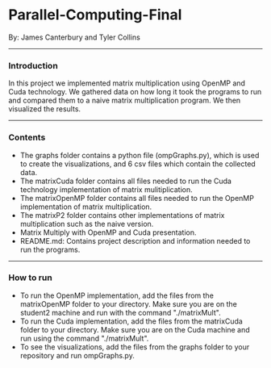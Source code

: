 # Parallel-Computing-Final
By: James Canterbury and Tyler Collins

---

### Introduction
In this project we implemented matrix multiplication using OpenMP and Cuda technology. We gathered data on how long it took the programs to run and compared them to a naive matrix multiplication program. We then visualized the results.

---

### Contents
* The graphs folder contains a python file (ompGraphs.py), which is used to create the visualizations, and 6 csv files which contain the collected data.
* The matrixCuda folder contains all files needed to run the Cuda technology implementation of matrix mulitiplication.
* The matrixOpenMP folder contains all files needed to run the OpenMP implementation of matrix multiplication.
* The matrixP2 folder contains other implementations of matrix multiplication such as the naive version.
* Matrix Multiply with OpenMP and Cuda presentation.
* README.md: Contains project description and information needed to run the programs.

---

### How to run
* To run the OpenMP implementation, add the files from the matrixOpenMP folder to your directory. Make sure you are on the student2 machine and run with the command "./matrixMult".
* To run the Cuda implementation, add the files from the matrixCuda folder to your directory. Make sure you are on the Cuda machine and run using the command "./matrixMult".
* To see the visualizations, add the files from the graphs folder to your repository and run ompGraphs.py.

